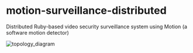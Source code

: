 # motion-surveillance-distributed
Distributed Ruby-based video security surveillance system using Motion (a software motion detector)

![topology_diagram](https://cloud.githubusercontent.com/assets/10182110/24839932/24d02252-1d18-11e7-9104-c51c04497fda.png)
